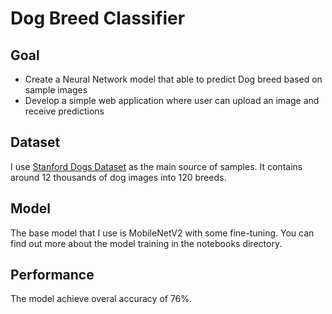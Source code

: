 # Dog Breed Classifier

## Goal
- Create a Neural Network model that able to predict Dog breed based on sample images
- Develop a simple web application where user can upload an image and receive predictions

## Dataset
I use [Stanford Dogs Dataset](http://vision.stanford.edu/aditya86/ImageNetDogs/) as the main source of samples. It contains around 12 thousands of dog images into 120 breeds.

## Model
The base model that I use is MobileNetV2 with some fine-tuning. You can find out more about the model training in the notebooks directory.

## Performance
The model achieve overal accuracy of 76%.
